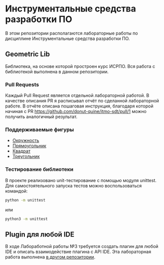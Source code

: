 # Инструментальные средства разработки ПО

В этом репозитории располагаются лабораторные работы по дисциплине Инструментальные средства разработки ПО.

## Geometric Lib

Библиотека, на основе которой простроен курс ИСРПО. Вся работа с библиотекой выполнена в данном репозитории.

### Pull Requests

Каждый Pull Request является отдельной лабораторной работой. В качестве описания PR я расписывал отчёт по сделанной лабораторной работе. В отчёте описана пошаговая инструкция, благодаря которой начиная c PR https://github.com/donut-quine/itmo-sdt/pull/1 можно получить аналогичный результат.

### Поддерживаемые фигуры

- [Окружность](figures/circle.md)
- [Прямоугольник](figures/rectangle.md)
- [Квадрат](figures/square.md)
- [Треугольник](figures/triangle.md)

### Тестирование библиотеки

В проекте реализовано unit-тестирование с помощью модуля unittest. Для самостоятельного запуска тестов можно воспользоваться командой:

```cmd
python -m unittest
```

или

```cmd
python3 -m unittest
```

## Plugin для любой IDE

В ходе Лабоработной работы №3 требуется создать плагин для любой IDE и описать взаимодействие плагина с API IDE. Эта лабораторная работа выполнена [в другом репозитории](https://github.com/donut-quine/nvim-search-plugin). 
